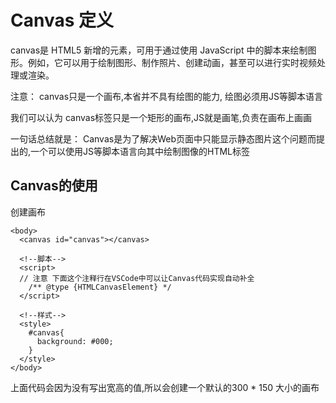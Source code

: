 # Canvas 定义
canvas是 HTML5 新增的元素，可用于通过使用 JavaScript 中的脚本来绘制图形。例如，它可以用于绘制图形、制作照片、创建动画，甚至可以进行实时视频处理或渲染。

注意： canvas只是一个画布,本省并不具有绘图的能力, 绘图必须用JS等脚本语言

我们可以认为 canvas标签只是一个矩形的画布,JS就是画笔,负责在画布上画画

一句话总结就是： Canvas是为了解决Web页面中只能显示静态图片这个问题而提出的,一个可以使用JS等脚本语言向其中绘制图像的HTML标签

## Canvas的使用
创建画布
```JS
<body>
  <canvas id="canvas"></canvas>

  <!--脚本-->
  <script>
  // 注意 下面这个注释行在VSCode中可以让Canvas代码实现自动补全
    /** @type {HTMLCanvasElement} */
  </script>

  <!--样式-->
  <style>
    #canvas{
      background: #000;
    }
  </style>
</body>
```
上面代码会因为没有写出宽高的值,所以会创建一个默认的300 * 150 大小的画布